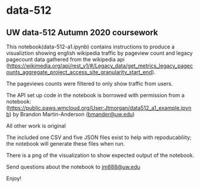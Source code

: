 # data-512
## UW data-512 Autumn 2020 coursework

This notebook(data-512-a1.ipynb) contains instructions to produce a visualiztion showing english wikipedia traffic by pageview count and legacy pagecount data gathered from the wikipedia api (https://wikimedia.org/api/rest_v1/#/Legacy_data/get_metrics_legacy_pagecounts_aggregate_project_access_site_granularity_start_end). 

The pageviews counts were filtered to only show traffic from users.

The API set up code in the notebook is borrowed with permission from a notebook: (https://public.paws.wmcloud.org/User:Jtmorgan/data512_a1_example.ipynb) by Brandon Martin-Anderson (bmander@uw.edu)

All other work is original

The included one CSV and five JSON files exist to help with repoducabliity; the notebook will generate these files when run.

There is a png of the visualization to show expected output of the notebook.

Send questions about the notebook to jm888@uw.edu

Enjoy!

